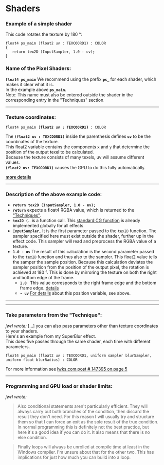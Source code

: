 # Shaders

### Example of a simple shader
This code rotates the texture by 180 °:
``` Code
float4 ps_main (float2 uv : TEXCOORD1) : COLOR 
{ 
   return tex2D (InputSampler, 1.0 - uv); 
} 
```

### Name of the Pixel Shaders:  

**`float4 ps_main`**
We recommend using the prefix **`ps_`** for each shader, which makes it clear what it is.  
In the example above **`ps_main`**.  
Note: This name must also be entered outside the shader in the corresponding entry in the "Techniques" section.  

---

### Texture coordinates:

`float4 ps_main `**`(float2 uv : TEXCOORD1)`**` : COLOR`

The **`(float2 uv : TEXCOORD1)`** inside the parenthesis defines **`uv`** to be the coordinates of the texture.   
This float2 variable contains the components `x` and `y` that determine the position of the output texel to be calculated.  
Because the texture consists of many texels, uv will assume different values.  
 **`(float2 uv: TEXCOORD1)`** causes the GPU to do this fully automatically.  

**[more details](TEXCOORD.md)**  

--- 

### Description of the above example code:

* **`return tex2D (InputSampler, 1.0 - uv);`**  
* **`return`** expects a float4 RGBA value, which is returned to the ["Techniques"](../Techniques/README.md ).  
* **`tex2D (`**.. is a function call. This [standard CG function](CG_standard_library/README.md) 
                                           is already implemented globally for all effects.  
* **`InputSampler,`**  It is the first parameter passed to the `tex2D` function. The sampler specified here must exist outside the shader, further up in the effect code. This sampler will read and preprocess the RGBA value of a texture.  
* **`1.0 - uv`** The result of this calculation is the second parameter passed to the `tex2D` function and thus also to the sampler. This float2 value tells the samper the sample position. Because this calculation deviates the sampler position from the position of the output pixel, the rotation is achieved at 180 °. This is done by mirroring the texture on both the right and bottom edge of the frame.
   * **`1.0 `** This value corresponds to the right frame edge and the bottom frame edge. [details](TEXCOORD.md#position-on-the-frame)
   * **`- uv`** [For details](#texture-coordinates) about this position variable, see above. 






---
---

### Take parameters from the "Technique":

*jwrl wrote:*
[...] you can also pass parameters other than texture coordinates to your shaders.  
Here's an example from my SuperBlur effect.  
This does five passes through the same shader, each time with different parameters.  
``` Code
float4 ps_main (float2 uv : TEXCOORD1, uniform sampler blurSampler, uniform float blurRadius) : COLOR
```
For more information see [lwks.com post # 147395 on page 5](https://www.lwks.com/index.php?option=com_kunena&func=view&catid=7&id=143678&limit=15&limitstart=60&Itemid=81#147395)

--- 

### Programming and GPU load or shader limits:


*jwrl wrote:*
> Also conditional statements aren't particularly efficient. 
>They will always carry out both branches of the condition, then discard the result they don't need. 
>For this reason I will usually try and structure them so that I can force an exit as the sole result of the true condition. 
>In normal programming this is definitely not the best practice, but here it's a good idea if you can do it. 
>It also means that there is no else condition.  

 >Finally loops will always be unrolled at compile time at least in the Windows compiler. 
 >I'm unsure about that for the other two. This has implications for just how much you can build into a loop.



